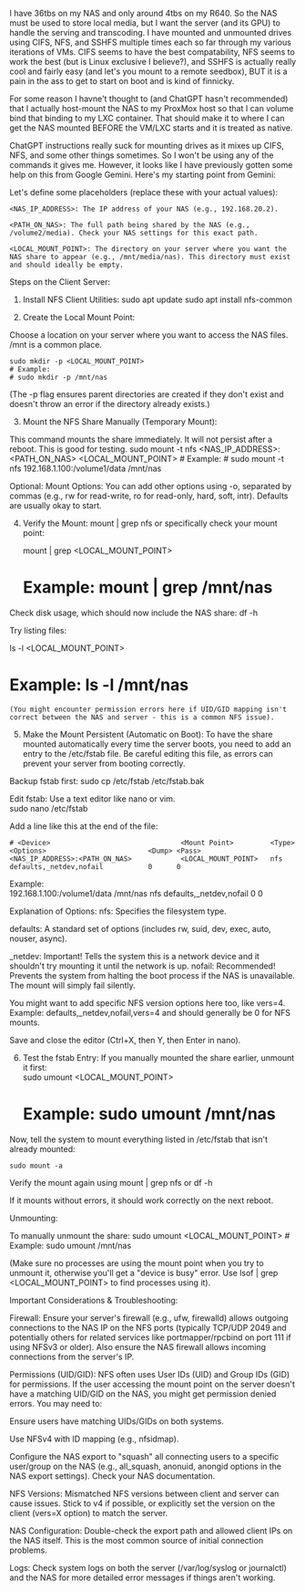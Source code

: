 I have 36tbs on my NAS and only around 4tbs on my R640. So the NAS must be used to store local media, but I want the server (and its GPU) to handle the serving and transcoding. I have mounted and unmounted drives using CIFS, NFS, and SSHFS multiple times each so far through my various iterations of VMs. CIFS seems to have the best compatability, NFS seems to work the best (but is Linux exclusive I believe?), and SSHFS is actually really cool and fairly easy (and let's you mount to a remote seedbox), BUT it is a pain in the ass to get to start on boot and is kind of finnicky.

For some reason I havne't thought to (and ChatGPT hasn't recommended) that I actually host-mount the NAS to my ProxMox host so that I can volume bind that binding to my LXC container. That should make it to where I can get the NAS mounted BEFORE the VM/LXC starts and it is treated as native. 

ChatGPT instructions really suck for mounting drives as it mixes up CIFS, NFS, and some other things sometimes. So I won't be using any of the commands it gives me. However, it looks like I have previously gotten some help on this from Google Gemini. Here's my starting point from Gemini:


Let's define some placeholders (replace these with your actual values):

    <NAS_IP_ADDRESS>: The IP address of your NAS (e.g., 192.168.20.2).

    <PATH_ON_NAS>: The full path being shared by the NAS (e.g., /volume2/media). Check your NAS settings for this exact path.

    <LOCAL_MOUNT_POINT>: The directory on your server where you want the NAS share to appear (e.g., /mnt/media/nas). This directory must exist and should ideally be empty.

Steps on the Client Server:

1. Install NFS Client Utilities:
    sudo apt update
    sudo apt install nfs-common
 
2. Create the Local Mount Point:

Choose a location on your server where you want to access the NAS files. /mnt is a common place.

    sudo mkdir -p <LOCAL_MOUNT_POINT>
    # Example:
    # sudo mkdir -p /mnt/nas

(The -p flag ensures parent directories are created if they don't exist and doesn't throw an error if the directory already exists.)

3. Mount the NFS Share Manually (Temporary Mount):

This command mounts the share immediately. It will not persist after a reboot. This is good for testing.
    sudo mount -t nfs <NAS_IP_ADDRESS>:<PATH_ON_NAS> <LOCAL_MOUNT_POINT>
    # Example:
    # sudo mount -t nfs 192.168.1.100:/volume1/data /mnt/nas

Optional: Mount Options: You can add other options using -o, separated by commas (e.g., rw for read-write, ro for read-only, hard, soft, intr). Defaults are usually okay to start.

4. Verify the Mount: 
    mount | grep nfs
    or specifically check your mount point:
        
    mount | grep <LOCAL_MOUNT_POINT>
    # Example: mount | grep /mnt/nas

    
Check disk usage, which should now include the NAS share:
    df -h

Try listing files:
   
ls -l <LOCAL_MOUNT_POINT>
# Example: ls -l /mnt/nas
    (You might encounter permission errors here if UID/GID mapping isn't correct between the NAS and server - this is a common NFS issue).

5. Make the Mount Persistent (Automatic on Boot):
To have the share mounted automatically every time the server boots, you need to add an entry to the /etc/fstab file. Be careful editing this file, as errors can prevent your server from booting correctly.

Backup fstab first:
    sudo cp /etc/fstab /etc/fstab.bak

Edit fstab: Use a text editor like nano or vim.   
    sudo nano /etc/fstab

Add a line like this at the end of the file:
     
    # <Device>                                <Mount Point>         <Type> <Options>                         <Dump> <Pass>
    <NAS_IP_ADDRESS>:<PATH_ON_NAS>            <LOCAL_MOUNT_POINT>   nfs    defaults,_netdev,nofail           0      0

Example:  
    192.168.1.100:/volume1/data            /mnt/nas              nfs    defaults,_netdev,nofail           0      0

Explanation of Options:
nfs: Specifies the filesystem type.

defaults: A standard set of options (includes rw, suid, dev, exec, auto, nouser, async).

_netdev: Important! Tells the system this is a network device and it shouldn't try mounting it until the network is up.
nofail: Recommended! Prevents the system from halting the boot process if the NAS is unavailable. The mount will simply fail silently.

You might want to add specific NFS version options here too, like vers=4. Example: defaults,_netdev,nofail,vers=4
<Dump> and <Pass> should generally be 0 for NFS mounts.

Save and close the editor (Ctrl+X, then Y, then Enter in nano).

6. Test the fstab Entry:
If you manually mounted the share earlier, unmount it first:      
    sudo umount <LOCAL_MOUNT_POINT>
    # Example: sudo umount /mnt/nas

Now, tell the system to mount everything listed in /etc/fstab that isn't already mounted:
     
    sudo mount -a

Verify the mount again using 
    mount | grep nfs or df -h 

If it mounts without errors, it should work correctly on the next reboot.

Unmounting:

To manually unmount the share:
    sudo umount <LOCAL_MOUNT_POINT>
    # Example: sudo umount /mnt/nas

    
(Make sure no processes are using the mount point when you try to unmount it, otherwise you'll get a "device is busy" error. Use lsof | grep <LOCAL_MOUNT_POINT> to find processes using it).

Important Considerations & Troubleshooting:

Firewall: Ensure your server's firewall (e.g., ufw, firewalld) allows outgoing connections to the NAS IP on the NFS ports (typically TCP/UDP 2049 and potentially others for related services like portmapper/rpcbind on port 111 if using NFSv3 or older). Also ensure the NAS firewall allows incoming connections from the server's IP.

Permissions (UID/GID): NFS often uses User IDs (UID) and Group IDs (GID) for permissions. If the user accessing the mount point on the server doesn't have a matching UID/GID on the NAS, you might get permission denied errors. You may need to:

Ensure users have matching UIDs/GIDs on both systems.

Use NFSv4 with ID mapping (e.g., nfsidmap).

Configure the NAS export to "squash" all connecting users to a specific user/group on the NAS (e.g., all_squash, anonuid, anongid options in the NAS export settings). Check your NAS documentation.

NFS Versions: Mismatched NFS versions between client and server can cause issues. Stick to v4 if possible, or explicitly set the version on the client (vers=X option) to match the server.

NAS Configuration: Double-check the export path and allowed client IPs on the NAS itself. This is the most common source of initial connection problems.

Logs: Check system logs on both the server (/var/log/syslog or journalctl) and the NAS for more detailed error messages if things aren't working.